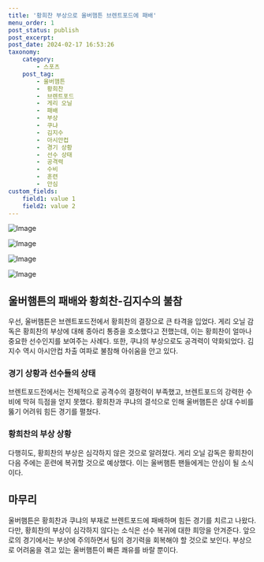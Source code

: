 ```yaml
---
title: '황희찬 부상으로 울버햄튼 브렌트포드에 패배'
menu_order: 1
post_status: publish
post_excerpt: 
post_date: 2024-02-17 16:53:26
taxonomy:
    category:
        - 스포츠
    post_tag:
        - 울버햄튼
        -  황희찬
        -  브렌트포드
        -  게리 오닐
        -  패배
        -  부상
        -  쿠냐
        -  김지수
        -  아시안컵
        -  경기 상황
        -  선수 상태
        -  공격력
        -  수비
        -  훈련
        -  안심
custom_fields:
    field1: value 1
    field2: value 2
---
```


![Image](https://imgnews.pstatic.net/image/109/2024/02/11/0005016405_001_20240211204102634.jpg?type=w647)

![Image](https://imgnews.pstatic.net/image/109/2024/02/11/0005016405_002_20240211204102652.jpg?type=w647)

![Image](https://imgnews.pstatic.net/image/109/2024/02/11/0005016405_003_20240211204102660.jpg?type=w647)

![Image](https://imgnews.pstatic.net/image/109/2024/02/11/0005016405_004_20240211204102668.jpg?type=w647)

## 울버햄튼의 패배와 황희찬-김지수의 불참
우선, 울버햄튼은 브렌트포드전에서 황희찬의 결장으로 큰 타격을 입었다. 게리 오닐 감독은 황희찬의 부상에 대해 종아리 통증을 호소했다고 전했는데, 이는 황희찬이 얼마나 중요한 선수인지를 보여주는 사례다. 또한, 쿠냐의 부상으로도 공격력이 약화되었다. 김지수 역시 아시안컵 차출 여파로 불참해 아쉬움을 안고 있다.
### 경기 상황과 선수들의 상태
브렌트포드전에서는 전체적으로 공격수의 결정력이 부족했고, 브렌트포드의 강력한 수비에 막혀 득점을 얻지 못했다. 황희찬과 쿠냐의 결석으로 인해 울버햄튼은 상대 수비를 뚫기 어려워 힘든 경기를 펼쳤다. 
### 황희찬의 부상 상황
다행히도, 황희찬의 부상은 심각하지 않은 것으로 알려졌다. 게리 오닐 감독은 황희찬이 다음 주에는 훈련에 복귀할 것으로 예상했다. 이는 울버햄튼 팬들에게는 안심이 될 소식이다.
## 마무리
울버햄튼은 황희찬과 쿠냐의 부재로 브렌트포드에 패배하며 힘든 경기를 치르고 나왔다. 다만, 황희찬의 부상이 심각하지 않다는 소식은 선수 복귀에 대한 희망을 안겨준다. 앞으로의 경기에서는 부상에 주의하면서 팀의 경기력을 회복해야 할 것으로 보인다. 부상으로 어려움을 겪고 있는 울버햄튼이 빠른 쾌유를 바랄 뿐이다.
